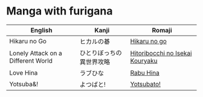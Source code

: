 # Manga with furigana

| English | Kanji | Romaji|
|-------  |-------|-------|
|Hikaru no Go|ヒカルの碁|[Hikaru no go](https://myanimelist.net/anime/135/Hikaru_no_Go)|
|Lonely Attack on a Different World|ひとりぼっちの異世界攻略|[Hitoribocchi no Isekai Kouryaku](https://myanimelist.net/manga/118251/Hitoribocchi_no_Isekai_Kouryaku)
|Love Hina|ラブひな|[Rabu Hina](https://myanimelist.net/manga/16/Love_Hina)|
|Yotsuba&!|よつばと!|[Yotsubato!](https://myanimelist.net/manga/104/Yotsuba_to)|